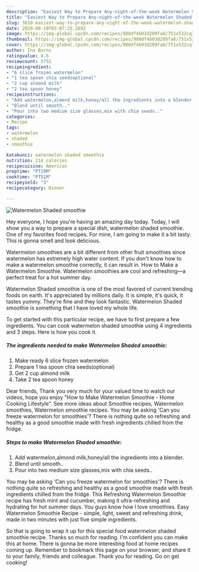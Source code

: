 ```yaml
---
description: "Easiest Way to Prepare Any-night-of-the-week Watermelon Shaded smoothie"
title: "Easiest Way to Prepare Any-night-of-the-week Watermelon Shaded smoothie"
slug: 3610-easiest-way-to-prepare-any-night-of-the-week-watermelon-shaded-smoothie
date: 2020-08-10T03:07:25.269Z
image: https://img-global.cpcdn.com/recipes/980df4b03d209fa8/751x532cq70/watermelon-shaded-smoothie-recipe-main-photo.jpg
thumbnail: https://img-global.cpcdn.com/recipes/980df4b03d209fa8/751x532cq70/watermelon-shaded-smoothie-recipe-main-photo.jpg
cover: https://img-global.cpcdn.com/recipes/980df4b03d209fa8/751x532cq70/watermelon-shaded-smoothie-recipe-main-photo.jpg
author: Ina Burns
ratingvalue: 4.6
reviewcount: 5751
recipeingredient:
- "6 slice frozen watermelon"
- "1 tea spoon chia seedsoptional"
- "2 cup almond milk"
- "2 tea spoon honey"
recipeinstructions:
- "Add watermelon,almond milk,honey/all the ingredients into a blender."
- "Blend until smooth.."
- "Pour into two medium size glasses,mix with chia seeds.."
categories:
- Recipe
tags:
- watermelon
- shaded
- smoothie

katakunci: watermelon shaded smoothie 
nutrition: 214 calories
recipecuisine: American
preptime: "PT19M"
cooktime: "PT51M"
recipeyield: "3"
recipecategory: Dinner

---
```



![Watermelon Shaded smoothie](https://img-global.cpcdn.com/recipes/980df4b03d209fa8/751x532cq70/watermelon-shaded-smoothie-recipe-main-photo.jpg)

Hey everyone, I hope you're having an amazing day today. Today, I will show you a way to prepare a special dish, watermelon shaded smoothie. One of my favorites food recipes. For mine, I am going to make it a bit tasty. This is gonna smell and look delicious.

Watermelon smoothies are a bit different from other fruit smoothies since watermelon has extremely high water content. If you don&#39;t know how to make a watermelon smoothie correctly, it can result in. How to Make a Watermelon Smoothie. Watermelon smoothies are cool and refreshing—a perfect treat for a hot summer day.

Watermelon Shaded smoothie is one of the most favored of current trending foods on earth. It's appreciated by millions daily. It is simple, it's quick, it tastes yummy. They're fine and they look fantastic. Watermelon Shaded smoothie is something that I have loved my whole life.


To get started with this particular recipe, we have to first prepare a few ingredients. You can cook watermelon shaded smoothie using 4 ingredients and 3 steps. Here is how you cook it.

<!--inarticleads1-->

##### The ingredients needed to make Watermelon Shaded smoothie:

1. Make ready 6 slice frozen watermelon
1. Prepare 1 tea spoon chia seeds(optional)
1. Get 2 cup almond milk
1. Take 2 tea spoon honey


Dear friends, Thank you very much for your valued time to watch our videos, hope you enjoy &#34;How to Make Watermelon Smoothie - Home Cooking Lifestyle&#34;. See more ideas about Smoothie recipes, Watermelon smoothies, Watermelon smoothie recipes. You may be asking &#39;Can you freeze watermelon for smoothies&#39;? There is nothing quite so refreshing and healthy as a good smoothie made with fresh ingredients chilled from the fridge. 

<!--inarticleads2-->

##### Steps to make Watermelon Shaded smoothie:

1. Add watermelon,almond milk,honey/all the ingredients into a blender.
1. Blend until smooth..
1. Pour into two medium size glasses,mix with chia seeds..


You may be asking &#39;Can you freeze watermelon for smoothies&#39;? There is nothing quite so refreshing and healthy as a good smoothie made with fresh ingredients chilled from the fridge. This Refreshing Watermelon Smoothie recipe has fresh mint and cucumber, making it ultra-refreshing and hydrating for hot summer days. You guys know how I love smoothies. Easy Watermelon Smoothie Recipe - simple, light, sweet and refreshing drink, made in two minutes with just five simple ingredients. 

So that is going to wrap it up for this special food watermelon shaded smoothie recipe. Thanks so much for reading. I'm confident you can make this at home. There is gonna be more interesting food at home recipes coming up. Remember to bookmark this page on your browser, and share it to your family, friends and colleague. Thank you for reading. Go on get cooking!
